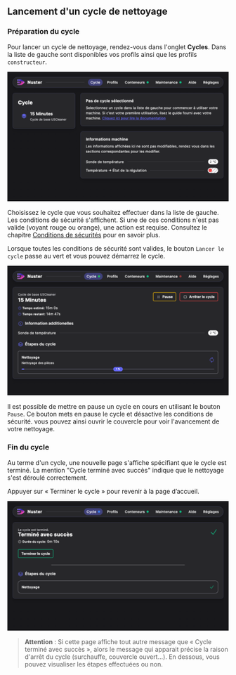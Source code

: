 ## Lancement d'un cycle de nettoyage
### Préparation du cycle

Pour lancer un cycle de nettoyage, rendez-vous dans l'onglet **Cycles**. Dans la liste de gauche sont disponibles vos profils ainsi que les profils `constructeur`.

![Liste des cycles](cycle_list.png)

Choisissez le cycle que vous souhaitez effectuer dans la liste de gauche.
Les conditions de sécurité s'affichent.
Si une de ces conditions n'est pas valide (voyant rouge ou orange), une action est requise. Consultez le chapitre [Conditions de sécurités](../40-safety/index.md) pour en savoir plus.

Lorsque toutes les conditions de sécurité sont valides, le bouton `Lancer le cycle`  passe au vert et vous pouvez démarrez le cycle.

![Cycle en cours](cycle_run2.png)

Il est possible de mettre en pause un cycle en cours en utilisant le bouton `Pause`. Ce bouton mets en pause le cycle et désactive les conditions de sécurité. vous pouvez ainsi ouvrir le couvercle pour voir l'avancement de votre nettoyage.

### Fin du cycle

Au terme d'un cycle, une nouvelle page s'affiche spécifiant que le cycle est terminé. La mention "Cycle terminé avec succès" indique que le nettoyage s'est déroulé correctement.

Appuyer sur « Terminer le cycle » pour revenir à la page d’accueil.

![Fin du cycle](cycle_end.png)

 > **Attention** : Si cette page affiche tout autre message que « Cycle terminé avec succès », alors le message qui apparait précise la raison d'arrêt du cycle (surchauffe, couvercle ouvert...). En dessous, vous pouvez visualiser les étapes effectuées ou non.
